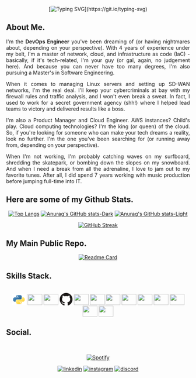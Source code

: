 <div align="center">
  
[![Typing SVG](https://readme-typing-svg.demolab.com?font=Fira+Code&size=30&pause=1000&color=FFFFFF&center=true&vCenter=true&width=435&height=30&lines=Yooo.+.+.+;Whatupp??+;Matheus+here!+.+.+.;Feel+free+to+.+.+.+;Fork%2C+PR%2C+or+Issue+;On+any+project+;So+lets+.+.+.;Build+.+.+.+;Code+.+.+.+;Do+it!!+;Take+Care!)](https://git.io/typing-svg)
</div>

## About Me.

<div align="justify">
  
I'm the **DevOps Engineer** you've been dreaming of (or having nightmares about, depending on your perspective). With 4 years of experience under my belt, I'm a master of network, cloud, and infrastructure as code (IaC) - basically, if it's tech-related, I'm your guy (or gal, again, no judgement here). And because you can never have too many degrees, I'm also pursuing a Master's in Software Engineering.

When it comes to managing Linux servers and setting up SD-WAN networks, I'm the real deal. I'll keep your cybercriminals at bay with my firewall rules and traffic analysis, and I won't even break a sweat. In fact, I used to work for a secret government agency (shh!) where I helped lead teams to victory and delivered results like a boss.

I'm also a Product Manager and Cloud Engineer. AWS instances? Child's play. Cloud computing technologies? I'm the king (or queen) of the cloud. So, if you're looking for someone who can make your tech dreams a reality, look no further. I'm the one you've been searching for (or running away from, depending on your perspective).

When I'm not working, I'm probably catching waves on my surfboard, shredding the skatepark, or bombing down the slopes on my snowboard. And when I need a break from all the adrenaline, I love to jam out to my favorite tunes. After all, I did spend 7 years working with music production before jumping full-time into IT.
</div>

## Here are some of my Github Stats.
<div align="center">

[![Top Langs](https://github-readme-stats.vercel.app/api/top-langs/?username=mthsfrts&langs_count=8&theme=github_dark&layout=compact&hide_border=true)](https://github.com/anuraghazra/github-readme-stats)
[![Anurag's GitHub stats-Dark](https://github-readme-stats.vercel.app/api?username=mthsfrts&show_icons=true&theme=github_dark&card_width=150px&hide_border=true&count_private=true#gh-dark-mode-only)](https://github.com/anuraghazra/github-readme-stats#gh-dark-mode-only)
[![Anurag's GitHub stats-Light](https://github-readme-stats.vercel.app/api?username=mthsfrtsanuraghazra&show_icons=true&theme=default&card_width=150px&hide_border=true&count_private=true#gh-light-mode-only)](https://github.com/anuraghazra/github-readme-stats#gh-light-mode-only)

[![GitHub Streak](https://streak-stats.demolab.com?user=mthsfrts&theme=github-dark-blue&hide_border=true&date_format=j%20M%5B%20Y%5D)](https://git.io/streak-stats)
</div>

## My Main Public Repo.

<div align="center">
  
[![Readme Card](https://github-readme-stats.vercel.app/api/pin/?username=mthsfrts&repo=DIY.io&theme=github_dark&show_owner=true&hide_border=true)](https://github.com/anuraghazra/github-readme-stats)
</div>
<!-- ## My Recent Activity -->

<!--START_SECTION:activity-->

## Skills Stack.
<div style="display: inline_block" align="center"><br>
<img align="center" height="30" width="40" src="https://raw.githubusercontent.com/devicons/devicon/master/icons/python/python-original.svg">
<img align="center" height="30" width="40" src="https://cdn.jsdelivr.net/gh/devicons/devicon/icons/go/go-original-wordmark.svg">
<img align="center" height="30" width="40" src="https://cdn.jsdelivr.net/gh/devicons/devicon/icons/git/git-original.svg" />
<img align="center" height="35" width="35" src="assets/GitHub.png" />
<img align="center" height="30" width="40" src="https://cdn.jsdelivr.net/gh/devicons/devicon/icons/terraform/terraform-original.svg" />
<img align="center" height="30" width="40" src="https://cdn.jsdelivr.net/gh/devicons/devicon/icons/packer/packer-original.svg" />
<img align="center" height="30" width="40" src="https://cdn.jsdelivr.net/gh/devicons/devicon/icons/ansible/ansible-original.svg" />
<img align="center" height="30" width="40" src="https://cdn.jsdelivr.net/gh/devicons/devicon/icons/docker/docker-original.svg" />
<img align="center" height="30" width="40" src="https://cdn.jsdelivr.net/gh/devicons/devicon/icons/kubernetes/kubernetes-plain.svg" />
<img align="center" height="30" width="40" src="https://cdn.jsdelivr.net/gh/devicons/devicon/icons/amazonwebservices/amazonwebservices-original.svg" />
<img align="center" height="30" width="40" src="https://cdn.jsdelivr.net/gh/devicons/devicon/icons/jenkins/jenkins-original.svg" />
<img align="center" height="30" width="40" src="https://cdn.jsdelivr.net/gh/devicons/devicon/icons/bash/bash-original.svg" />
<img align="center" height="30" width="40" src="https://cdn.jsdelivr.net/gh/devicons/devicon/icons/linux/linux-original.svg" />
</div>

## Social.

<div style="display: inline_block" align="center"><br> 
  
[![Spotify](https://novatorem-rng7ml68l-mthsfrts.vercel.app/api/spotify?background_color=0d1117&border_color=ffffff)](https://open.spotify.com/user/12142352411)
  
[![linkedin](https://img.shields.io/badge/LinkedIn-0077B5?style=for-the-badge&logo=linkedin&logoColor=white)](https://www.linkedin.com/in/mthsfrts/)
[![instagram](https://img.shields.io/badge/Instagram-E4405F?style=for-the-badge&logo=instagram&logoColor=white)](https://instagram.com/mthsfrts/)
[![discord](https://img.shields.io/badge/Discord-7289DA?style=for-the-badge&logo=discord&logoColor=white)](https://discord.com/invite/Vw2Zk5ep5E)

<!-- <a href="https://github.com/mthsfrts"><img src="assets/snake.svg"></a> -->

</div>



